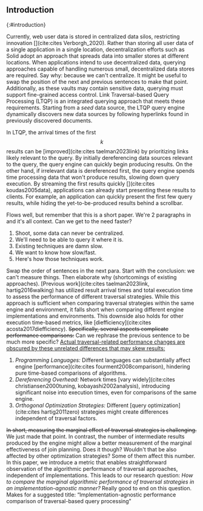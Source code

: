 ## Introduction
{:#introduction}

Currently, web user data is stored in centralized data silos, restricting innovation [](cite:cites Verborgh_2020). 
Rather than storing all user data of a single application in a single location, decentralization efforts such as Solid adopt an approach that spreads data into smaller stores at different locations.
When applications intend to use decentralized data, querying approaches capable of handling numerous small, decentralized data stores are required. 
<span class="comment" data-author="RV">Say why: because we can't centralize. It might be useful to swap the position of the next and previous sentences to make that point.</span>
Additionally, as these vaults may contain sensitive data, querying must support fine-grained access control.
Link Traversal-based Query Processing (LTQP) is an integrated querying approach that meets these requirements. 
Starting from a _seed_ data source, the LTQP query engine dynamically discovers new data sources by following hyperlinks found in previously discovered documents.

In LTQP, the arrival times of the first $$ k $$ results can be [improved](cite:cites taelman2023link) by prioritizing links likely relevant to the query. 
By initially dereferencing data sources relevant to the query, the query engine can quickly begin producing results. 
On the other hand, if irrelevant data is dereferenced first, the query engine spends time processing data that won't produce results, slowing down query execution.
By streaming the first results quickly [](cite:cites koudas2005data), applications can already start presenting these results to clients. 
For example, an application can quickly present the first few query results, while hiding the yet-to-be-produced results behind a scrollbar.

<span class="comment" data-author="RV">Flows well, but remember that this is a short paper. We're 2 paragraphs in and it's all context. Can we get to the need faster?
1) Shoot, some data can never be centralized.
2) We'll need to be able to query it where it is.
3) Existing techniques are damn slow.
4) We want to know how slow/fast.
5) Here's how those techniques work.
</span>

<span class="comment" data-author="RV">Swap the order of sentences in the next para. Start with the conclusion: we can't measure things. Then elaborate why (shortcomings of existing approaches).</span>
[Previous work](cite:cites taelman2023link, hartig2016walking) has utilized result arrival times and total execution time to assess the performance of different traversal strategies. 
While this approach is sufficient when comparing traversal strategies within the same engine and environment, it falls short when comparing different engine implementations and environments.
This downside also holds for other execution time-based metrics, like [diefficiency](cite:cites acosta2017diefficiency).
<del class="comment" data-author="RV">Specifically, several aspects complicate performance comparisons:</del>
<span class="comment" data-author="RV">Can we rephrase the previous sentence to be much more specific?</span>
<ins class="comment" data-author="RV">Actual traversal-related performance changes are obscured by these unrelated differences that may skew results:</ins>


1. _Programming Languages:_ Different languages can substantially affect engine [performance](cite:cites fourment2008comparison), hindering pure time-based comparisons of algorithms.
1. _Dereferencing Overhead:_ Network times [vary widely](cite:cites christiansen2000tuning, kobayashi2002analysis), introducing significant noise into execution times, even for comparisons of the same engine.
1. _Orthogonal Optimization Strategies:_ Different [query optimization](cite:cites hartig2011zero) strategies might create differences independent of traversal factors. 

<del class="comment" data-author="RV">In short, measuring the marginal effect of traversal strategies is challenging. </del>
<span class="comment" data-author="RV">We just made that point.</span>
In contrast,
the number of intermediate results produced by the engine
might allow a better measurement of
the marginal effectiveness of join planning. 
<span class="comment" data-author="RV">Does it though? Wouldn't that be also affected by other optimization strategies? Some of them affect this number.</span>
In this paper, we introduce a metric that enables straightforward observation of the algorithmic performance of traversal approaches, independent of implementations. 
This leads to our research question: _How to compare the marginal algorithmic performance of traversal strategies in an implementation-agnostic manner?_
<span class="comment" data-author="RV">Really good to end on this question. Makes for a suggested title:
<q>Implementation-agnostic performance comparison of traversal-based query processing</q>
</span>
